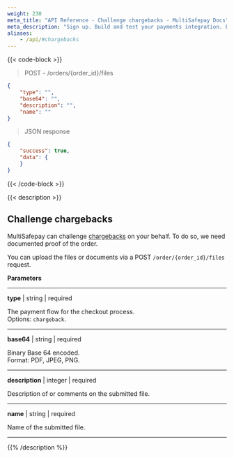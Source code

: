 ```yaml
---
weight: 230
meta_title: "API Reference - Challenge chargebacks - MultiSafepay Docs"
meta_description: "Sign up. Build and test your payments integration. Explore our products and services. Use our API Reference, SDKs, and wrappers. Get support."
aliases: 
    - /api/#chargebacks
---
```

{{< code-block >}}
> POST - /orders/{order_id}/files

```json
{
    "type": "",
    "base64": "",
    "description": "",
    "name": ""
}
```

> JSON response

```json
{
    "success": true,
    "data": {
    }
}
```
{{< /code-block >}}

{{< description >}}
## Challenge chargebacks

MultiSafepay can challenge [chargebacks](/payments/chargebacks/) on your behalf. To do so, we need documented proof of the order.

You can upload the files or documents via a POST `/order/{order_id}/files` request.

**Parameters**

----------------
__type__ | string | required

The payment flow for the checkout process.  
Options: `chargeback`.

----------------
__base64__ | string | required

Binary Base 64 encoded.  
Format: PDF, JPEG, PNG. 

----------------
__description__ | integer | required

Description of or comments on the submitted file. 

----------------
__name__ | string | required

Name of the submitted file.

----------------

{{% /description %}}

